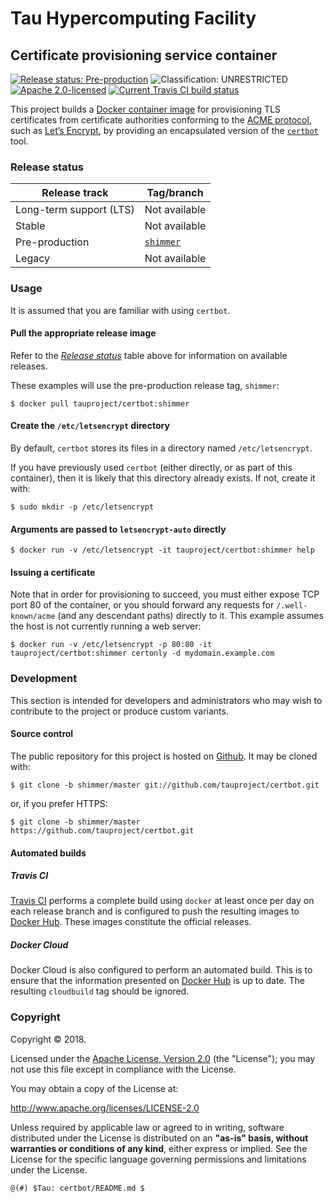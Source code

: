 # Tau Hypercomputing Facility
## Certificate provisioning service container

[![Release status: Pre-production][release-status]](#release-status)
![Classification: UNRESTRICTED][classification]
[![Apache 2.0-licensed][license]](#copyright)
[![Current Travis CI build status][travis]](https://travis-ci.org/tauproject/certbot)

This project builds a [Docker container image](https://hub.docker.com/r/tauproject/certbot/) for provisioning TLS certificates from certificate authorities conforming to the [ACME protocol](https://en.wikipedia.org/wiki/Automated_Certificate_Management_Environment), such as [Let’s Encrypt](https://letsencrypt.org/), by providing an encapsulated version of the [`certbot`](https://github.com/letsencrypt/letsencrypt) tool.

### Release status

| Release track           | Tag/branch    |
|-------------------------|---------------|
| Long-term support (LTS) | Not available |
| Stable                  | Not available |
| Pre-production          | [`shimmer`](https://github.com/tauproject/certbot/tree/shimmer/master) |
| Legacy                  | Not available |

### Usage

It is assumed that you are familiar with using `certbot`.

#### Pull the appropriate release image

Refer to the [*Release status*](#release-status) table above for information on available releases.

These examples will use the pre-production release tag, `shimmer`:

```
$ docker pull tauproject/certbot:shimmer
```

#### Create the `/etc/letsencrypt` directory

By default, `certbot` stores its files in a directory named `/etc/letsencrypt`.

If you have previously used `certbot` (either directly, or as part of this container), then it is likely that this directory already exists. If not, create it with:

```
$ sudo mkdir -p /etc/letsencrypt
```

#### Arguments are passed to `letsencrypt-auto` directly

```
$ docker run -v /etc/letsencrypt -it tauproject/certbot:shimmer help
```

#### Issuing a certificate

Note that in order for provisioning to succeed, you must either expose TCP port 80 of the container, or you should forward any requests for `/.well-known/acme` (and any descendant paths) directly to it. This example assumes the host is not currently running a web server:

```
$ docker run -v /etc/letsencrypt -p 80:80 -it tauproject/certbot:shimmer certonly -d mydomain.example.com
```

### Development

This section is intended for developers and administrators who may wish to contribute to the project or produce custom variants.

#### Source control

The public repository for this project is hosted on [Github](https://github.com/tauproject/certbot/). It may be cloned with:

```
$ git clone -b shimmer/master git://github.com/tauproject/certbot.git
```

or, if you prefer HTTPS:

```
$ git clone -b shimmer/master https://github.com/tauproject/certbot.git
```

#### Automated builds

##### Travis CI

[Travis CI](https://travis-ci.org/tauproject/certbot) performs a complete build using `docker` at least once per day on each release branch and is configured to push the resulting images to [Docker Hub](https://hub.docker.com/r/tauproject/certbot/). These images constitute the official releases.

##### Docker Cloud

Docker Cloud is also configured to perform an automated build. This is to ensure that the information presented on [Docker Hub](https://hub.docker.com/r/tauproject/certbot/) is up to date. The resulting `cloudbuild` tag should be ignored.

### Copyright

Copyright © 2018.

Licensed under the [Apache License, Version 2.0](http://www.apache.org/licenses/LICENSE-2.0) (the "License"); you may not use
this file except in compliance with the License.

You may obtain a copy of the License at:

http://www.apache.org/licenses/LICENSE-2.0

Unless required by applicable law or agreed to in writing, software distributed
under the License is distributed on an **"as-is" basis, without warranties or
conditions of any kind**, either express or implied.  See the License for the
specific language governing permissions and limitations under the License.

```
@(#) $Tau: certbot/README.md $
```

[travis]: https://img.shields.io/travis/tauproject/certbot.svg?style=flat-square
[license]: https://img.shields.io/badge/license-Apache%202.0-blue.svg?style=flat-square
[release-status]: https://img.shields.io/badge/release%20status-Pre--production-yellow.svg?style=flat-square
[classification]: https://img.shields.io/badge/classification-UNRESTRICTED-brightgreen.svg?style=flat-square
